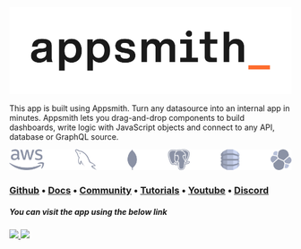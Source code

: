 ![](https://raw.githubusercontent.com/appsmithorg/appsmith/release/static/appsmith_logo_primary.png)

This app is built using Appsmith. Turn any datasource into an internal app in minutes. Appsmith lets you drag-and-drop components to build dashboards, write logic with JavaScript objects and connect to any API, database or GraphQL source.

![](https://raw.githubusercontent.com/appsmithorg/appsmith/release/static/images/integrations.png)

### [Github](https://github.com/appsmithorg/appsmith) • [Docs](https://docs.appsmith.com/?utm_source=github&utm_medium=social&utm_content=appsmith_docs&utm_campaign=null&utm_term=appsmith_docs) • [Community](https://community.appsmith.com/) • [Tutorials](https://github.com/appsmithorg/appsmith/tree/update/readme#tutorials) • [Youtube](https://www.youtube.com/appsmith) • [Discord](https://discord.gg/rBTTVJp)

##### You can visit the app using the below link

###### [![](https://assets.appsmith.com/git-sync/Buttons.svg) ](https://release.app.appsmith.com/applications/2c4ae1fb-deaf-4bee-b39e-73917fc22094/pages/3323f048-fbde-47b2-a525-dfb39e1b9141) [![](https://assets.appsmith.com/git-sync/Buttons2.svg)](https://release.app.appsmith.com/applications/2c4ae1fb-deaf-4bee-b39e-73917fc22094/pages/3323f048-fbde-47b2-a525-dfb39e1b9141/edit)
